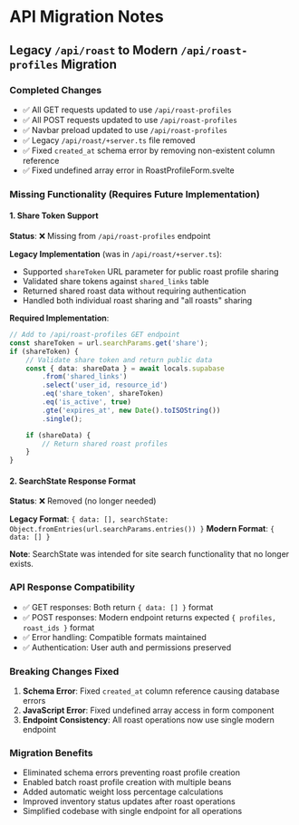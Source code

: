 # API Migration Notes

## Legacy `/api/roast` to Modern `/api/roast-profiles` Migration

### Completed Changes

- ✅ All GET requests updated to use `/api/roast-profiles`
- ✅ All POST requests updated to use `/api/roast-profiles`
- ✅ Navbar preload updated to use `/api/roast-profiles`
- ✅ Legacy `/api/roast/+server.ts` file removed
- ✅ Fixed `created_at` schema error by removing non-existent column reference
- ✅ Fixed undefined array error in RoastProfileForm.svelte

### Missing Functionality (Requires Future Implementation)

#### 1. Share Token Support

**Status**: ❌ Missing from `/api/roast-profiles` endpoint

**Legacy Implementation** (was in `/api/roast/+server.ts`):

- Supported `shareToken` URL parameter for public roast profile sharing
- Validated share tokens against `shared_links` table
- Returned shared roast data without requiring authentication
- Handled both individual roast sharing and "all roasts" sharing

**Required Implementation**:

```typescript
// Add to /api/roast-profiles GET endpoint
const shareToken = url.searchParams.get('share');
if (shareToken) {
	// Validate share token and return public data
	const { data: shareData } = await locals.supabase
		.from('shared_links')
		.select('user_id, resource_id')
		.eq('share_token', shareToken)
		.eq('is_active', true)
		.gte('expires_at', new Date().toISOString())
		.single();

	if (shareData) {
		// Return shared roast profiles
	}
}
```

#### 2. SearchState Response Format

**Status**: ❌ Removed (no longer needed)

**Legacy Format**: `{ data: [], searchState: Object.fromEntries(url.searchParams.entries()) }`
**Modern Format**: `{ data: [] }`

**Note**: SearchState was intended for site search functionality that no longer exists.

### API Response Compatibility

- ✅ GET responses: Both return `{ data: [] }` format
- ✅ POST responses: Modern endpoint returns expected `{ profiles, roast_ids }` format
- ✅ Error handling: Compatible formats maintained
- ✅ Authentication: User auth and permissions preserved

### Breaking Changes Fixed

1. **Schema Error**: Fixed `created_at` column reference causing database errors
2. **JavaScript Error**: Fixed undefined array access in form component
3. **Endpoint Consistency**: All roast operations now use single modern endpoint

### Migration Benefits

- Eliminated schema errors preventing roast profile creation
- Enabled batch roast profile creation with multiple beans
- Added automatic weight loss percentage calculations
- Improved inventory status updates after roast operations
- Simplified codebase with single endpoint for all operations
